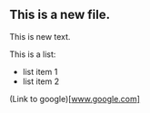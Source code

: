 ## This is a new file.

This is new text.

This is a list:
 * list item 1
 * list item 2

(Link to google)[www.google.com]